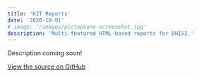 ```yaml
---
title: 'KIT Reports'
date: '2020-10-01'
# image: '/images/pictophone-screenshot.jpg'
description: 'Multi-featured HTML-based reports for DHIS2.'
---
```


<!-- ![Pictophone](/images/pictophone-screenshot.png) -->

Description coming soon!

[View the source on GitHub](https://github.com/KaiVandivier/ascend-reports)
